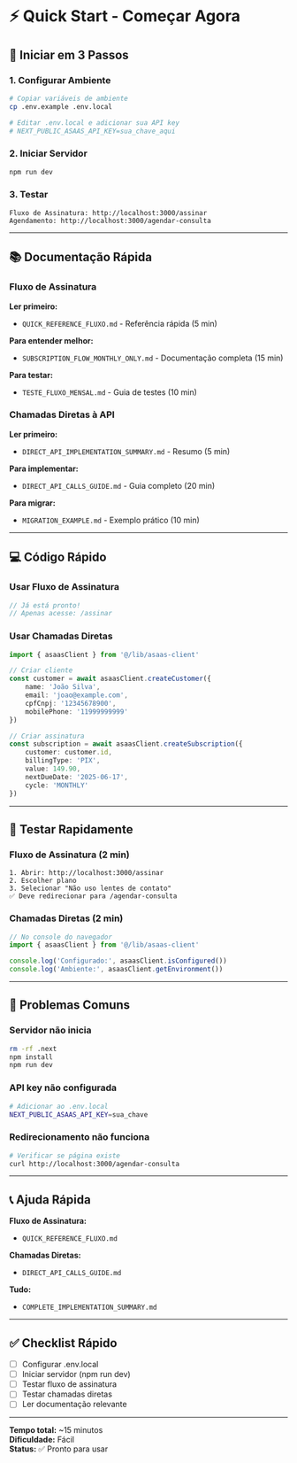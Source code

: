 # ⚡ Quick Start - Começar Agora

## 🚀 Iniciar em 3 Passos

### 1. Configurar Ambiente

```bash
# Copiar variáveis de ambiente
cp .env.example .env.local

# Editar .env.local e adicionar sua API key
# NEXT_PUBLIC_ASAAS_API_KEY=sua_chave_aqui
```

### 2. Iniciar Servidor

```bash
npm run dev
```

### 3. Testar

```
Fluxo de Assinatura: http://localhost:3000/assinar
Agendamento: http://localhost:3000/agendar-consulta
```

---

## 📚 Documentação Rápida

### Fluxo de Assinatura

**Ler primeiro:**
- `QUICK_REFERENCE_FLUXO.md` - Referência rápida (5 min)

**Para entender melhor:**
- `SUBSCRIPTION_FLOW_MONTHLY_ONLY.md` - Documentação completa (15 min)

**Para testar:**
- `TESTE_FLUXO_MENSAL.md` - Guia de testes (10 min)

### Chamadas Diretas à API

**Ler primeiro:**
- `DIRECT_API_IMPLEMENTATION_SUMMARY.md` - Resumo (5 min)

**Para implementar:**
- `DIRECT_API_CALLS_GUIDE.md` - Guia completo (20 min)

**Para migrar:**
- `MIGRATION_EXAMPLE.md` - Exemplo prático (10 min)

---

## 💻 Código Rápido

### Usar Fluxo de Assinatura

```typescript
// Já está pronto!
// Apenas acesse: /assinar
```

### Usar Chamadas Diretas

```typescript
import { asaasClient } from '@/lib/asaas-client'

// Criar cliente
const customer = await asaasClient.createCustomer({
    name: 'João Silva',
    email: 'joao@example.com',
    cpfCnpj: '12345678900',
    mobilePhone: '11999999999'
})

// Criar assinatura
const subscription = await asaasClient.createSubscription({
    customer: customer.id,
    billingType: 'PIX',
    value: 149.90,
    nextDueDate: '2025-06-17',
    cycle: 'MONTHLY'
})
```

---

## 🧪 Testar Rapidamente

### Fluxo de Assinatura (2 min)

```
1. Abrir: http://localhost:3000/assinar
2. Escolher plano
3. Selecionar "Não uso lentes de contato"
✅ Deve redirecionar para /agendar-consulta
```

### Chamadas Diretas (2 min)

```javascript
// No console do navegador
import { asaasClient } from '@/lib/asaas-client'

console.log('Configurado:', asaasClient.isConfigured())
console.log('Ambiente:', asaasClient.getEnvironment())
```

---

## 🐛 Problemas Comuns

### Servidor não inicia
```bash
rm -rf .next
npm install
npm run dev
```

### API key não configurada
```bash
# Adicionar ao .env.local
NEXT_PUBLIC_ASAAS_API_KEY=sua_chave
```

### Redirecionamento não funciona
```bash
# Verificar se página existe
curl http://localhost:3000/agendar-consulta
```

---

## 📞 Ajuda Rápida

**Fluxo de Assinatura:**
- `QUICK_REFERENCE_FLUXO.md`

**Chamadas Diretas:**
- `DIRECT_API_CALLS_GUIDE.md`

**Tudo:**
- `COMPLETE_IMPLEMENTATION_SUMMARY.md`

---

## ✅ Checklist Rápido

- [ ] Configurar .env.local
- [ ] Iniciar servidor (npm run dev)
- [ ] Testar fluxo de assinatura
- [ ] Testar chamadas diretas
- [ ] Ler documentação relevante

---

**Tempo total:** ~15 minutos  
**Dificuldade:** Fácil  
**Status:** ✅ Pronto para usar
